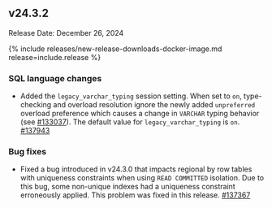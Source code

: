 ## v24.3.2

Release Date: December 26, 2024

{% include releases/new-release-downloads-docker-image.md release=include.release %}

<h3 id="v24-3-2-sql-language-changes">SQL language changes</h3>

- Added the `legacy_varchar_typing` session setting. When set to `on`, type-checking and overload resolution ignore the newly added `unpreferred` overload preference which causes a change in `VARCHAR` typing behavior (see [#133037][#133037]). The default value for `legacy_varchar_typing` is `on`. [#137943][#137943]

<h3 id="v24-3-2-bug-fixes">Bug fixes</h3>

- Fixed a bug introduced in v24.3.0 that impacts regional by row tables with uniqueness constraints when using `READ COMMITTED` isolation. Due to this bug, some non-unique indexes had a uniqueness constraint erroneously applied. This problem was fixed in this release. [#137367][#137367]


[#137367]: https://github.com/cockroachdb/cockroach/pull/137367
[#137943]: https://github.com/cockroachdb/cockroach/pull/137943
[#133037]: https://github.com/cockroachdb/cockroach/pull/133037
